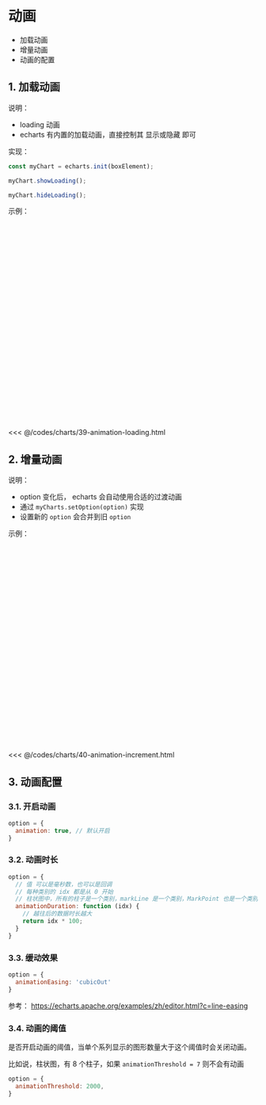# 动画

* 加载动画
* 增量动画
* 动画的配置

## 1. 加载动画

说明：

* loading 动画
* echarts 有内置的加载动画，直接控制其 显示或隐藏 即可

实现：

```javascript
const myChart = echarts.init(boxElement);

myChart.showLoading();

myChart.hideLoading();
```

示例：

<div id="box_39-animation-loading" style="width: 400px; height: 400px;"></div>
<script type="module">
  const myChart = echarts.init(document.querySelector('#box_39-animation-loading'));
  myChart.showLoading();
  setTimeout(() => myChart.hideLoading(), 3000);
</script>

<<< @/codes/charts/39-animation-loading.html

## 2. 增量动画

说明：

* option 变化后， echarts 会自动使用合适的过渡动画
* 通过 `myCharts.setOption(option)` 实现
* 设置新的 `option` 会合并到旧 `option`

示例：

<div id="box_40-animation-increment" style="width: 600px; height: 400px;"></div>
<script type="module">
  const myChart = echarts.init(document.querySelector('#box_40-animation-increment'));
  myChart.setOption({
    dataset: {
      dimensions: ['name', 'math'],
      source: [],
    },
    yAxis: { type: 'category'},
    xAxis: { type: 'value'},
    series: [
      { name: '语文', type: 'bar', label: {show: true}, barWidth: '30%',
        encode: { y: 'name', x: 'math'}
      },
    ]
  });
  let source = [
    { name: '张三', math: 90 }, { name: '李四', math: 80 },
    { name: '王五', math: 70 }, { name: '赵六', math: 60 },
  ];
  setInterval(() => {
    source = source.map(({name, math}) => ({ name, math: math + Math.floor(Math.random() * 10) }));
    myChart.setOption({ dataset: { source } })
  }, 1000);
</script>

<<< @/codes/charts/40-animation-increment.html

## 3. 动画配置

### 3.1. 开启动画

```javascript
option = {
  animation: true, // 默认开启
}
```

### 3.2. 动画时长

```javascript
option = {
  // 值 可以是毫秒数，也可以是回调
  // 每种类别的 idx 都是从 0 开始
  // 柱状图中，所有的柱子是一个类别，markLine 是一个类别，MarkPoint 也是一个类别
  animationDuration: function (idx) {
    // 越往后的数据时长越大
    return idx * 100;
  }
}
```

### 3.3. 缓动效果

```javascript
option = {
  animationEasing: 'cubicOut'
}
```

参考： https://echarts.apache.org/examples/zh/editor.html?c=line-easing

### 3.4. 动画的阈值

是否开启动画的阈值，当单个系列显示的图形数量大于这个阈值时会关闭动画。

比如说，柱状图，有 8 个柱子，如果 `animationThreshold = 7` 则不会有动画 

```javascript
option = {
  animationThreshold: 2000,
}
```
